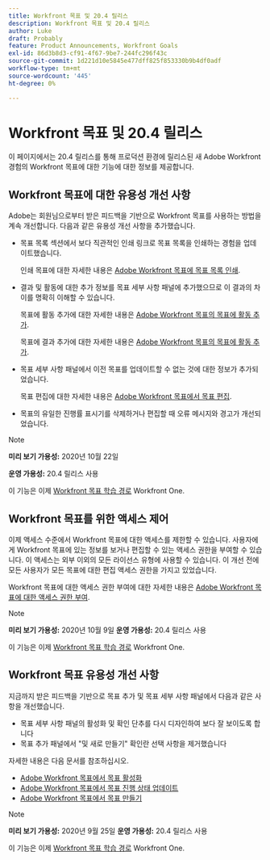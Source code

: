 ```yaml
---
title: Workfront 목표 및 20.4 릴리스
description: Workfront 목표 및 20.4 릴리스
author: Luke
draft: Probably
feature: Product Announcements, Workfront Goals
exl-id: 86d3b8d3-cf91-4f67-9be7-244fc296f43c
source-git-commit: 1d221d10e5845e477dff825f853330b9b4df0adf
workflow-type: tm+mt
source-wordcount: '445'
ht-degree: 0%

---
```


# Workfront 목표 및 20.4 릴리스

이 페이지에서는 20.4 릴리스를 통해 프로덕션 환경에 릴리스된 새 Adobe Workfront 경험의 Workfront 목표에 대한 기능에 대한 정보를 제공합니다.

## Workfront 목표에 대한 유용성 개선 사항

Adobe는 회원님으로부터 받은 피드백을 기반으로 Workfront 목표를 사용하는 방법을 계속 개선합니다. 다음과 같은 유용성 개선 사항을 추가했습니다.

* 목표 목록 섹션에서 보다 직관적인 인쇄 링크로 목표 목록을 인쇄하는 경험을 업데이트했습니다.

   인쇄 목표에 대한 자세한 내용은 [Adobe Workfront 목표에 목표 목록 인쇄](../../../workfront-goals/goal-management/print-the-goal-list.md).

* 결과 및 활동에 대한 추가 정보를 목표 세부 사항 패널에 추가했으므로 이 결과의 차이를 명확히 이해할 수 있습니다.

   목표에 활동 추가에 대한 자세한 내용은 [Adobe Workfront 목표의 목표에 활동 추가](../../../workfront-goals/results-and-activities/add-activities-to-goals.md).

   목표에 결과 추가에 대한 자세한 내용은 [Adobe Workfront 목표의 목표에 활동 추가](../../../workfront-goals/results-and-activities/add-activities-to-goals.md).

* 목표 세부 사항 패널에서 이전 목표를 업데이트할 수 없는 것에 대한 정보가 추가되었습니다.

   목표 편집에 대한 자세한 내용은 [Adobe Workfront 목표에서 목표 편집](../../../workfront-goals/goal-management/edit-goals.md).

* 목표의 유일한 진행률 표시기를 삭제하거나 편집할 때 오류 메시지와 경고가 개선되었습니다.

>[!NOTE]
>
>**미리 보기 가용성:** 2020년 10월 22일
>
>**운영 가용성:** 20.4 릴리스 사용

이 기능은 이제 [Workfront 목표 학습 경로](https://one.workfront.com/s/getting-started?tabset-9473f=c292c) Workfront One.

## Workfront 목표를 위한 액세스 제어

이제 액세스 수준에서 Workfront 목표에 대한 액세스를 제한할 수 있습니다. 사용자에게 Workfront 목표에 있는 정보를 보거나 편집할 수 있는 액세스 권한을 부여할 수 있습니다. 이 액세스는 외부 이외의 모든 라이선스 유형에 사용할 수 있습니다. 이 개선 전에 모든 사용자가 모든 목표에 대한 편집 액세스 권한을 가지고 있었습니다.

Workfront 목표에 대한 액세스 권한 부여에 대한 자세한 내용은 [Adobe Workfront 목표에 대한 액세스 권한 부여](../../../administration-and-setup/add-users/configure-and-grant-access/grant-access-goals.md).

>[!NOTE]
**미리 보기 가용성:** 2020년 10월 9일
**운영 가용성:** 20.4 릴리스 사용

이 기능은 이제 [Workfront 목표 학습 경로](https://one.workfront.com/s/getting-started?tabset-9473f=c292c) Workfront One.

## Workfront 목표 유용성 개선 사항

지금까지 받은 피드백을 기반으로 목표 추가 및 목표 세부 사항 패널에서 다음과 같은 사항을 개선했습니다.

* 목표 세부 사항 패널의 활성화 및 확인 단추를 다시 디자인하여 보다 잘 보이도록 합니다 
* 목표 추가 패널에서 &quot;및 새로 만들기&quot; 확인란 선택 사항을 제거했습니다

자세한 내용은 다음 문서를 참조하십시오.

* [Adobe Workfront 목표에서 목표 활성화](../../../workfront-goals/goal-management/activate-goals.md)
* [Adobe Workfront 목표에서 목표 진행 상태 업데이트](../../../workfront-goals/goal-review-and-workfront-goals-sections/check-in-goals.md)
* [Adobe Workfront 목표에서 목표 만들기](../../../workfront-goals/goal-management/create-goals.md)

>[!NOTE]
**미리 보기 가용성:** 2020년 9월 25일
**운영 가용성:** 20.4 릴리스 사용

이 기능은 이제 [Workfront 목표 학습 경로](https://one.workfront.com/s/getting-started?tabset-9473f=c292c) Workfront One.
